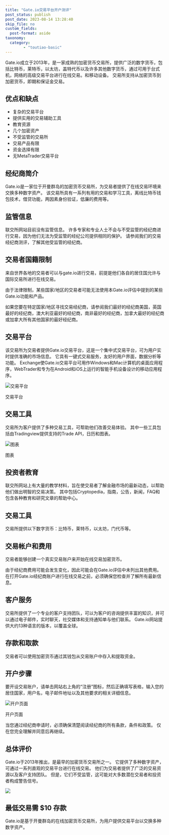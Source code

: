 ```yaml
---
title: "Gate.io交易平台开户测评"
post_status: publish
post_date: 2023-08-14 13:28:40
skip_file: no
custom_fields: 
  post-format: aside
taxonomy:
  category:
        - "toutiao-basic"
---
```


Gate.io成立于2013年，是一家成熟的加密货币交易所，提供广泛的数字货币，包括比特币，莱特币，以太坊，盖特代币以及许多其他数字货币，通过可用于台式机，网络的高级交易平台进行在线交易。和移动设备。 交易所支持从加密货币到加密货币，即期和保证金交易。

## 优点和缺点

- 复杂的交易平台
- 提供实用的交易辅助工具
- 教育资源
- 几个加密资产
- 不受监管的交易所
- 交易产品有限
- 资金选择有限
- 无MetaTrader交易平台

## 经纪商简介

Gate.io是一家位于开曼群岛的加密货币交易所，为交易者提供了在线交易环境来交换多种数字资产。 该交易所具有一系列有用的交易和学习工具，离线比特币钱包技术，借贷功能，两因素身份验证，低廉的费用等。

## 监管信息

联交所网站目前没有监管信息。 许多专家和专业人士不会与不受监管的经纪商进行交易，因为他们无法为受监管的经纪公司提供相同的保护。 请参阅我们的交易经纪商测评，了解其他受监管的经纪商。

## 交易者国籍限制

来自世界各地的交易者可以与gate.io进行交易，前提是他们各自的居住国允许与国际交易所进行在线交易。

由于法律限制，某些国家/地区的交易者可能无法使用本Gate.io评估中提到的某些Gate.io功能和产品。

如果您要在特定国家/地区寻找交易经纪商，请参阅我们最好的经纪商美国，英国最好的经纪商，澳大利亚最好的经纪商，南非最好的经纪商，加拿大最好的经纪商或加拿大所有其他国家的最好经纪商。

## 交易平台

该交易所为交易者提供Gate.io交易平台，这是一个集中式交易平台，可为用户实时提供准确的市场信息。 它具有一键式交易服务，友好的用户界面，数据分析等功能。 Exchange使Gate.io交易平台可用作Windows和Mac计算机的桌面应用程序，WebTrader和专为在Android和iOS上运行的智能手机设备设计的移动应用程序。

![交易平台](https://cdn.fendou.la/funstoutiao/2020/11/Gate.io-Review-Trading-Platform--1024x1003.jpg "交易平台")

交易平台

## 交易工具

交易所为客户提供了多种交易工具，可帮助他们改善交易体验。 其中一些工具包括由Tradingview提供支持的Trade API，日历和图表。

![图表](https://cdn.fendou.la/funstoutiao/2020/11/Gate.io-Review-Charts.jpg "图表")

图表

## 投资者教育

联交所网站上有大量的教学材料，旨在使交易者了解金融市场的最新动态，以帮助他们做出明智的交易决策。 其中包括Cryptopedia，指南，公告，新闻，FAQ和包含各种教育和研究文章的帮助中心。

## 交易工具

交易所提供以下数字货币：比特币，莱特币，以太坊，门代币等。

## 交易帐户和费用

交易者能够创建一个真实交易账户来开始在线交易加密货币。

由于经纪商费用可能会发生变化，因此可能会在Gate.io评估中未列出其他费用。 在打开Gate.io经纪商账户进行在线交易之前，必须确保您检查并了解所有最新信息。

## 客户服务

交易所提供了一个专业的客户支持团队，可以为客户的咨询提供丰富的知识，并可以通过电子邮件，实时聊天，社交媒体和支持通知单与他们联系。 Gate.io网站提供大约13种语言的版本，以覆盖全球。

## 存款和取款

交易者可以使用加密货币通过其钱包从交易账户中存入和提取资金。

## 开户步骤

要开设交易账户，请单击网站右上角的“注册”图标，然后正确填写表格，输入您的居住国家，用户名，电子邮件地址以及其他要求的相关详细信息。

![开户页面](https://cdn.fendou.la/funstoutiao/2020/11/Gate.io-Review-Account-Opening-Page.jpg "开户页面")

开户页面

当您通过经纪商申请时，必须确保清楚阅读经纪商的所有条款，条件和政策。 仅在您完全理解并同意后再继续。

## 总体评价

Gate.io于2013年推出，是最早的加密货币交易所之一。 它提供了多种数字资产，可通过一系列直观的交易平台进行在线交易。 他们为交易者提供了广泛的交易资源以及客户支持团队。 但是，它们不受监管，这可能对大多数潜在交易者和投资者构成警告信号。

![](https://cdn.fendou.la/funstoutiao/2020/11/Gate-io-Logo.png)

## 最低交易需 $10 存款

Gate.io是基于开曼群岛的在线加密货币交易所，为用户提供交易平台以交换多种数字资产。
